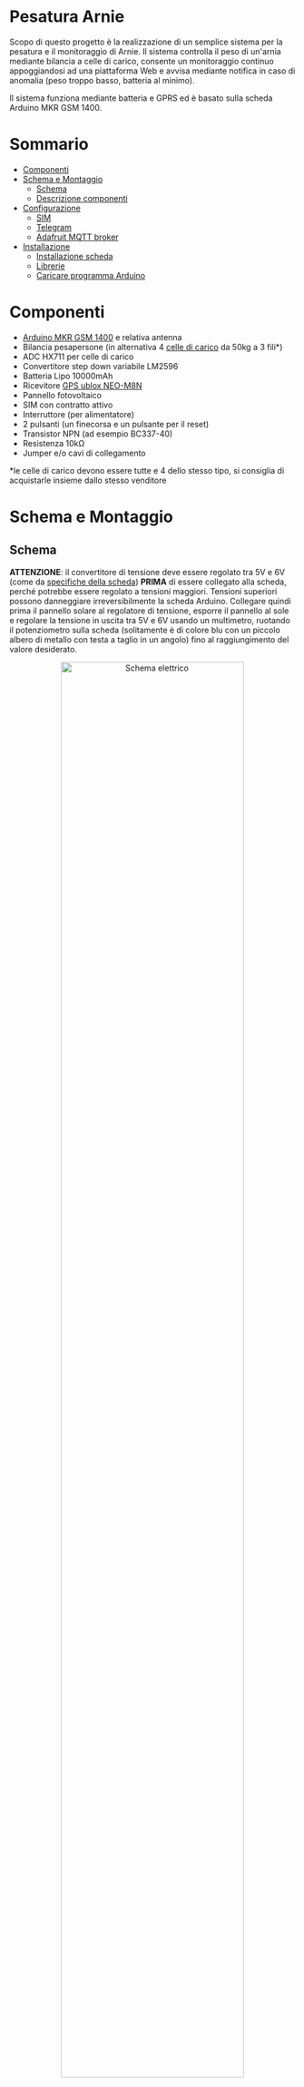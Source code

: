 Pesatura Arnie
==============

Scopo di questo progetto è la realizzazione di un semplice sistema per la pesatura e il monitoraggio di Arnie.
Il sistema controlla il peso di un'arnia mediante bilancia a celle di carico, consente un monitoraggio continuo appoggiandosi ad una piattaforma Web e avvisa mediante notifica in caso di anomalia (peso troppo basso, batteria al minimo).

Il sistema funziona mediante batteria e GPRS ed è basato sulla scheda Arduino MKR GSM 1400.

# Sommario
- [Componenti](#Componenti)
- [Schema e Montaggio](#Schema-e-Montaggio)
    - [Schema](#Schema)
    - [Descrizione componenti](#Descrizione-componenti)
- [Configurazione](#Configurazione)
    - [SIM](#SIM)
    - [Telegram](#Telegram)
    - [Adafruit MQTT broker](#Adafruit-MQTT-broker)
- [Installazione](#Installazione)
    - [Installazione scheda](#Installazione-scheda)
    - [Librerie](#Librerie)
    - [Caricare programma Arduino](#Caricare-programma-Arduino)


# Componenti
- [Arduino MKR GSM 1400](https://store.arduino.cc/arduino-mkr-gsm-1400-1415) e relativa antenna
- Bilancia pesapersone (in alternativa 4 [celle di carico](https://it.wikipedia.org/wiki/Cella_di_carico) da 50kg a 3 fili*)
- ADC HX711 per celle di carico
- Convertitore step down variabile LM2596
- Batteria Lipo 10000mAh
- Ricevitore [GPS ublox NEO-M8N](https://www.u-blox.com/en/product/neo-m8-series)
- Pannello fotovoltaico
- SIM con contratto attivo
- Interruttore (per alimentatore)
- 2 pulsanti (un finecorsa e un pulsante per il reset)
- Transistor NPN (ad esempio BC337-40)
- Resistenza 10kΩ
- Jumper e/o cavi di collegamento

*le celle di carico devono essere tutte e 4 dello stesso tipo, si consiglia di acquistarle insieme dallo stesso venditore

# Schema e Montaggio

## Schema
**ATTENZIONE**: il convertitore di tensione deve essere regolato tra 5V e 6V (come da [specifiche della scheda](DOC/ABX00018_MKR%20GSM%201400.pdf)) **PRIMA** di essere collegato alla scheda, perché potrebbe essere regolato a tensioni maggiori. Tensioni superiori possono danneggiare irreversibilmente la scheda Arduino. Collegare quindi prima il pannello solare al regolatore di tensione, esporre il pannello al sole e regolare la tensione in uscita tra 5V e 6V usando un multimetro, ruotando il potenziometro sulla scheda (solitamente è di colore blu con un piccolo albero di metallo con testa a taglio in un angolo) fino al raggiungimento del valore desiderato.

<p align="center">
    <img alt="Schema elettrico" src="images/Schematic_Pesatura_arnie_2021-03-17.png" width="80%">
</p>
    
## Descrizione componenti
- #### Celle di carico 
    Come indicato in [questo schema](images/schema_bilancia_api.png) i colori (bianco - W, rosso - R, nero - B) dei fili dei singoli sensori di carico possono variare a seconda del produttore, è quindi consigliato controllare con un multimetro la coppia di fili tra cui si ha la maggiore resistenza, essi saranno il + e il - (solitamente sono il bianco e il nero, come mostrato nello schema). Invertendo la polarità di questi due fili i sensori non si danneggeranno, ma la scheda potrebbe misurare variazioni di peso negative, in tal caso invertire questi due fili per tutti i sensori.
- #### HX711
    Questo modulo per celle di carico contenente un ADC sigma-delta a 24 bit che permette di compiere misure con maggiore precisione rispetto l'ADC interno della scheda MKR GSM 1400 (ADC a 8, 10 o 12 bit). Il valore letto viene trasmesso in seriale alla scheda.
- #### Interruttori e pulsanti
    - **SW1** è un pulsante usato per il reset della scheda, utile perché quello presente sulla scheda non è accessibile una volta chiusa ermeticamente la struttura.
    - **SW2** interrompe l'alimentazione dalla batteria, ma la scheda rimane comunque alimentata dal pannello solare se collegato e illuminato.
    - **SW3** è un finecorsa normalmente chiuso posizionato sulla base in modo che sia premuto (contatto aperto) quando l'arnia e appoggiata e sia rilasciato (contatto chiuso) quando viene sollevata; è usato come sensore per l'attivazione dei messaggi di allarme.
- #### LM2596 e pannello solare
    Il convertitore di tensione deve essere regolato tra 5V e 6V come spiegato in precedenza. Si consiglia di collegare il pannello solare al regolatore di tensione mediante un connettore, in modo che sia semplice scollegarlo durante il trasporto o per altri motivi.
- #### GPS, transistor e resistenza
    Il modulo GPS fornisce in protocollo UART i dati di posizione calcolati, la precisione è indicativamente di decine di metri, ma varia significativamente in base al numero di satelliti visibili. Per ridurre il consumo del modulo quando non viene utilizzato (l'utilizzo effettivo è di solo qualche minuto al giorno in condizioni normali) l'alimentazione viene interrotta da un transistor BJT quando non è necessario. Il dimensionamento della resistenza è tale da garantire il funzionamento in saturazione/interdizione (funzionamento come interruttore on/off)
- #### Batteria
    La capacità della batteria è stata scelta per garantire il funzionamento con contiua trasmissione per approssimativamente un paio di giorni. L'autonomia effettiva è molto maggiore perché per la maggior parte del tempo la scheda riduce i consumi limitando le attività svolte; in aggiunta il pannello solare, se esposto al sole per qualche ora al giorno, è sufficiente per conpensare l'energia consumata durante la notte.

    

# Configurazione

## SIM
Si consiglia una SIM IoT a consumo (ad esempio noi abbiamo utilizzato un SIM [ThingsMobile](https://www.thingsmobile.com/business/plans/overview)) che, con un consumo di pochi MB/mese, avrà un costo indicativo di circa 10 €/anno per un funzionamento normale e continuativo.

Per semplicità, ed evitare problemi con il blocco della SIM, si consiglia di rimuovere il PIN dalla SIM inserendola in un telefono cellulare e cercando questa opzione tra le impostazioni del telefono (in alternativa si possono impostare le credenziali nell'apposita sezione del file `secrets.h`, ma questa funzionalità non è stata testata)

In base all'operatore scelto è necessario configurare l'APN dalla [riga 33](https://github.com/fablab-imperia/PesaturaArnie/blob/340e1f83699dbf9c792564b57609034c4c4d1c3a/PesaturaArnie.ino#L33) dove sono già indicati alcuni tra i più diffusi. È sufficiente commentare (con `//` davanti alla riga) tutti gli APN tranne quello desiderato.


## Telegram
Per ricevere le notifiche con messaggi Telegram è necessatio creare un [BOT Telegram](https://core.telegram.org/bots).
- Bisogna attivare un bot chiamato [BotFather](https://t.me/botfather) (cercare BotFather dalla ricerca Telegram oppure aprire il link precedente da un dispositivo con Telegram installato)
- Seguire le istruzioni per la creazione del BOT (`/newbot`, Scegli un nome,  Scegli uno username che termini con 'bot')
- (1) Nel messaggio finale BotFather invierà un token univoco per il bot, nella forma `123456:ABC-DEF1234ghIkl-zyx57W2v1u123ew11`
- Nell'implementazione attuale le notifiche vengono mandate ad un solo contatto/gruppo, quindi se si vuole che più persone ricevano le notifiche è necessario creare un gruppo con i partecipanti desiderati (tra cui il BOT stesso) e inviare il messaggio `/start` nella chat (per identificare con semplicità l'ID della chat); se invece è sufficiente un solo contatto attivare il BOT dall'account desiderato, aprendo il link inviato da BotFather nell'ultimo messaggio (nella forma di `t.me/username_bot`) e premere il pulsante `START` nella chat che si apre
- Aprire un browser (ad esempio Firefox) e digitare nella barra di ricerca `https://api.telegram.org/bot<token>/getUpdates`, sostituendo `<TOKEN>` con il token del BOT appena creato; la richiesta avrà quindi la forma di `https://api.telegram.org/bot123456:ABC-DEF1234ghIkl-zyx57W2v1u123ew11/getUpdates`
- (2) Il risultato della richiesta è in formato JSON e verrà formattato opportunamente da molti browser. L'ID della chat si trova seguendo il percorso `result > N > chat > id` dove `N` è il maggiore tra i numeri presenti (l'ultimo messaggio). L'ID è un numero intero positivo di 9 cifre nel caso di chat semplici e un numero intero negativo di 9 o 13 cifre nel caso di chat di gruppo
- Per verificare il corretto funzionamento digitare nella barra di ricerca del browser `https://api.telegram.org/bot<TOKEN>/sendMessage?chat_id=<CHAT_ID>&text=Test`, sostituendo `<TOKEN>` con il token trovato al punto (1) e `<CHAT_ID>` con l'ID trovato al punto (2); la richiesta avrà quindi la forma di `https://api.telegram.org/bot123456:ABC-DEF1234ghIkl-zyx57W2v1u123ew11/sendMessage?chat_id=123456789&text=Test`
- Se (dopo aver inviato la richiesta) viene inviato dal BOT un messaggio con il testo `Test` nella chat desiderata si può procedere ai passaggi successivi, altrimenti ricontrollare i passaggi precedenti (se nella pagina del browser la risposta alla richiesta è `Bad Request: chat not found`, l'ID della chat non è corretto; se la risposta è `Unauthorized` il token utilizzato non è valido, in tal caso controllare il token corretto tramite BotFather)

Nel file `secrets.h` sostuire il token di default alla [riga 12](https://github.com/fablab-imperia/PesaturaArnie/blob/47c2bf231c2096f7186dacecbd2dd199e71303bc/secrets.h#L12) con quello ricavato al punto (1)

Sempre nel file `secrets.h` sostuire l'ID della chat di default a cui inviare i messaggi alla [riga 11](https://github.com/fablab-imperia/PesaturaArnie/blob/47c2bf231c2096f7186dacecbd2dd199e71303bc/secrets.h#L11) con l'ID trovato al punto (2)

## Adafruit MQTT broker
Per mostrare graficamente l'andamento di peso e carica della batteria nell'ultimo mese, oltre che la posizione dell'arnia sulla mappa e un colore che permette di monitorare rapidamente lo stato dell'arnia è necessario registrare un account su [adafruit.io](https://accounts.adafruit.com/users/sign_up) oppure effettuare il [log in](https://accounts.adafruit.com/users/sign_in) se si è già registrati.

- Dal menu `Feeds`, con il pulsante `+New Feed` creare i seguenti feeds (volendo i nomi possono essere cambiati, ma devono coincidere con il codice):
    - Batteria
    - Debug
    - Peso
    - Posizione
    - Stato
- Dal menu `Dashboards`, con il pulsante `+New Dashboard` creare una nuova dashboard e aggiungere i seguenti blocchi dalla rotella delle impostazioni in alto a destra > Create New Block:
    - `Line chart` con feed `Peso`
    - `Line chart` con feed `Batteria`
    - `Gauge` con feed `Peso`
    - `Gauge` con fedd `Batteria`
    - `Color Picker` con feed `Stato`
    - `Map` con feed `Posizione`
    - `Stream` con feed `Debug`
- Regolare le impostazioni di ogni blocco secondo le proprie preferenze (ad esempio tipo di mappa, range e scale dei grafici, durata storico da visualizzare)

Il risultato finale dovrebbe essere simile a questo:

<p align="center">
    <img alt="Screenshot Adafruit.io" src="images/Screenshot_2021-03-19_Adafruit_IO.png" width="50%">
</p>

Le credenziali private per inviare dati a questi feed si trovano nella sezione `My Key`.
Nel file `secrets.h` sostituire lo username alla [riga 6](https://github.com/fablab-imperia/PesaturaArnie/blob/51783324ea72c243f1c004657fd7e8c78f6f7d41/secrets.h#L6) e la AIO Key alla [riga 7](https://github.com/fablab-imperia/PesaturaArnie/blob/51783324ea72c243f1c004657fd7e8c78f6f7d41/secrets.h#L7).


# Installazione

## Installazione scheda
Selezionare la scheda `Arduino MKR GSM 1400` dal menu `Toos > Board` oppure `Strumenti > Scheda`

Se è la prima volta che si programma la scheda MKR GSM 1400 è probabile che essa non sia presente nella lista delle schede disponibili, in tal caso è necessario aggiungerla:
- Aprire il gestore schede `Toos > Board > Boards Manager` oppure `Strumenti > Scheda > Gestore Schede`
- Cercare `Arduino MKR GSM 1400`
- **Selezionare la versione 1.6.21**
- Installare con l'apposito pulsante le schede `Arduino SAMD boards (32-bits ARM Cortex-M0+)` (assicurarsi di aver selezinato la versione corretta, le versioni successive non sono compatibili con le versioni delle librerie utilizzate, è quindi sconsiglia aggiornare alle versioni più recenti)
- Attendere il download e l'Installazione
- Tornare dal menu `Toos > Board` oppure `Strumenti > Scheda` e selezionare la scheda `Arduino MKR GSM 1400` ora disponibile tra le opzioni (potrebbe essere in un sotto-menu differente rispetto alle altre)


## Librerie
Copiare le cartelle contenute nella cartella [librerie](librerie/) all'interno nella cartella `libraries` contenuta nella cartella degli sketch di default di Arduino (il percorso di questa cartella è indicato in `File > Preferences > Sketchbook location`).

In alternativa è possibile comprimere ogni cartella in un file zip separato e includerle manualmente una ad una dal `Sketch > Include Library > Add .ZIP Library ...` oppure `Sketch > #include libreria > Aggiungi libreria da file .ZIP ...`

Si **sconsiglia** di utilizzare il gestore librerie per evitare problemi di retrocompatibilità, per lo stesso motivo si **sconsiglia** di aggiornare queste librerie alla versione più recente, come spesso proposto dall'IDE di Arduino.

Di seguito le versioni delle librerie utilizzate:
     Nome     | Versione | Link riferimento
:------------:|:--------:|:-----------------------------------------------------:
HX711         |  v0.1    | [reference](https://github.com/bogde/HX711.git)
MKRGSM        |  v1.3.2  | [reference](http://www.arduino.cc/en/Reference/MKRGSM)
NeoGPS        |  v4.2.9  | [reference](https://github.com/SlashDevin/NeoGPS)
PubSubClient  |  v2.6    | [reference](http://pubsubclient.knolleary.net)
RTCZero       |  v1.5.2  | [reference](http://www.arduino.cc/en/Reference/RTC)

## Caricare programma Arduino
**NOTA**: affinché il caricamento vada a buon fine e il tutto funzioni correttamente bisogna assicurarsi che tutte le [configurazioni](#Configurazioni) e [installazioni](#Installazione) precedenti siano state svolte.

- Scaricare il repository da github dall'intefaccia grafica del sito (pulsante Code > Download zip; estrarre poi l'archivio scaricato) oppure da riga di comando con `git clone https://github.com/fablab-imperia/PesaturaArnie.git`
- Aprire il file `PesaturaArnie/PesaturaArnie.ino` nell'IDE di Arduino
- Selezionare la [scheda](#Installazione-scheda) e la porta corretta dal menu `Tools > Port` o `Strumenti > Porta`
- Compilare e caricare il programma sulla scheda con l'apposito pulsante (il secondo da sinistra, con una freccia verso destra)


<!--Non tracciare cambiamenti di secrets.h mantenendolo nel repository: git update-index --assume-unchanged secrets.h -->
